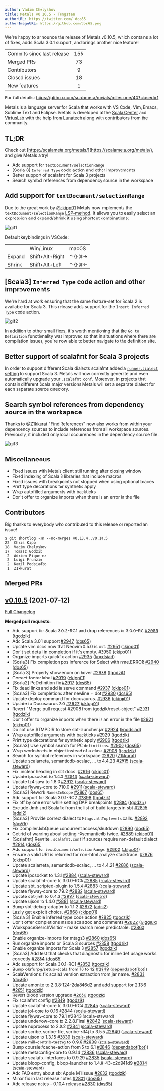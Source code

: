 ```yaml
---
author: Vadim Chelyshov
title: Metals v0.10.5 - Tungsten
authorURL: https://twitter.com/_dos65
authorImageURL: https://github.com/dos65.png
---
```


We're happy to announce the release of Metals v0.10.5, which contains a lot of fixes, adds Scala 3.0.1 support,
and brings another nice feature!

<table>
<tbody>
  <tr>
    <td>Commits since last release</td>
    <td align="center">155</td>
  </tr>
  <tr>
    <td>Merged PRs</td>
    <td align="center">73</td>
  </tr>
    <tr>
    <td>Contributors</td>
    <td align="center">9</td>
  </tr>
  <tr>
    <td>Closed issues</td>
    <td align="center">18</td>
  </tr>
  <tr>
    <td>New features</td>
    <td align="center">1</td>
  </tr>
</tbody>
</table>

For full details: https://github.com/scalameta/metals/milestone/40?closed=1

Metals is a language server for Scala that works with VS Code, Vim, Emacs,
Sublime Text and Eclipse. Metals is developed at the
[Scala Center](https://scala.epfl.ch/) and [VirtusLab](https://virtuslab.com)
with the help from [Lunatech](https://lunatech.com) along with contributors from
the community.

## TL;DR

Check out [https://scalameta.org/metals/](https://scalameta.org/metals/), and
give Metals a try!

- Add support for `textDocument/selectionRange`
- [Scala 3] `Inferred Type` code action and other improvements
- Better support of scalafmt for Scala 3 projects
- Search symbol references from dependency source in the workspace

## Add support for `textDocument/selectionRange`

Due to the great work by [@ckipp01](https://github.com/ckipp01) Metals now implements the `textDocument/selectionRange` [LSP-method](https://microsoft.github.io/language-server-protocol/specifications/specification-current/#textDocument_selectionRange).
It allows you to easily select an expression and expand/shrink it using shortcut combinations:

![gif1](https://user-images.githubusercontent.com/13974112/125335989-7a5f8780-e34d-11eb-911f-42f851478737.gif)

Default keybindings in VSCode:

<table>
  <tbody style={{"font-size": "13px"}}>
  <tr>
    <td></td>
    <td>Win/Linux</td>
    <td>macOS</td>
  </tr>
  <tr>
    <td>Expand</td>
    <td>Shift+Alt+Right</td>
    <td>⌃⇧⌘→</td>
  </tr>
  <tr>
    <td>Shrink</td>
    <td>Shift+Alt+Left</td>
    <td>⌃⇧⌘←</td>
  </tr>
  </tbody>
</table>

## [Scala3] `Inferred Type` code action and other improvements

We're hard at work ensuring that the same feature-set for Scala 2 is available for Scala 3.
This release adds support for the `Insert Inferred Type` code action.

![gif2](https://i.imgur.com/GJGFOOy.gif)

In addition to other small fixes, it's worth mentioning that the `Go to Definition` functionality was improved so that in situations where there are compilation issues, you're now able to better navigate to the definition site.

## Better support of scalafmt for Scala 3 projects

In order to support different Scala dialects scalafmt added a [`runner.dialect` setting](https://scalameta.org/scalafmt/docs/configuration.html#scala-3) to support Scala 3.
Metals will now correctly generate and even automatically upgrade your `.scalafmt.conf`.
Moreover, in projects that contain different Scala major versions Metals will set a separate dialect for each separate source directory.

## Search symbol references from dependency source in the workspace

Thanks to [@Z1kkurat](https://github.com/Z1kkurat) "Find References" now also works from within your dependency sources to include references from all workspace sources.
Previously, it included only local occurrences in the dependency source file.

![gif3](https://i.imgur.com/myHPDjP.gif)

## Miscellaneous

- Fixed issues with Metals client still running after closing window
- Fixed indexing of Scala 3 libraries that include macros
- Fixed issues with breakpoints not stopped when using optional braces
- Print type decorations for synthetic apply
- Wrap autofilled arguments with backticks
- Don't offer to organize imports when there is an error in the file

## Contributors

Big thanks to everybody who contributed to this release or reported an issue!

```
$ git shortlog -sn --no-merges v0.10.4..v0.10.5
22	Chris Kipp
18	Vadim Chelyshov
17	Tomasz Godzik
 2	Adrien Piquerez
 2	Luigi Frunzio
 2	Kamil Podsiadło
 1	Z1kkurat
```

## Merged PRs

## [v0.10.5](https://github.com/scalameta/metals/tree/v0.10.5) (2021-07-12)

[Full Changelog](https://github.com/scalameta/metals/compare/v0.10.4...v0.10.5)

**Merged pull requests:**

- Add support for Scala 3.0.2-RC1 and drop references to 3.0.0-RC
  [\#2955](https://github.com/scalameta/metals/pull/2955)
  ([tgodzik](https://github.com/tgodzik))
- Add Scala 3.0.1 support
  [\#2947](https://github.com/scalameta/metals/pull/2947)
  ([dos65](https://github.com/dos65))
- Update vim docs now that Neovim 0.5.0 is out.
  [\#2951](https://github.com/scalameta/metals/pull/2951)
  ([ckipp01](https://github.com/ckipp01))
- Don't set detail in completion if it's empty.
  [\#2950](https://github.com/scalameta/metals/pull/2950)
  ([ckipp01](https://github.com/ckipp01))
- Organize imports quickfix action
  [\#2935](https://github.com/scalameta/metals/pull/2935)
  ([kpodsiad](https://github.com/kpodsiad))
- [Scala3] Fix completion pos inference for Select with nme.ERROR
  [\#2940](https://github.com/scalameta/metals/pull/2940)
  ([dos65](https://github.com/dos65))
- [Scala 3] Properly show enum on hover
  [\#2938](https://github.com/scalameta/metals/pull/2938)
  ([tgodzik](https://github.com/tgodzik))
- Correct footer label
  [\#2939](https://github.com/scalameta/metals/pull/2939)
  ([ckipp01](https://github.com/ckipp01))
- [Scala2] PcDefinition fix
  [\#2917](https://github.com/scalameta/metals/pull/2917)
  ([dos65](https://github.com/dos65))
- Fix dead links and add in serve command
  [\#2937](https://github.com/scalameta/metals/pull/2937)
  ([ckipp01](https://github.com/ckipp01))
- [Scala3] Fix completions after newline + dot
  [\#2930](https://github.com/scalameta/metals/pull/2930)
  ([dos65](https://github.com/dos65))
- Update deploy command for docusaurus.
  [\#2936](https://github.com/scalameta/metals/pull/2936)
  ([ckipp01](https://github.com/ckipp01))
- Update to Docusaurus 2.0
  [\#2927](https://github.com/scalameta/metals/pull/2927)
  ([ckipp01](https://github.com/ckipp01))
- Revert "Merge pull request #2908 from tgodzik/reset-object"
  [\#2931](https://github.com/scalameta/metals/pull/2931)
  ([tgodzik](https://github.com/tgodzik))
- Don't offer to organize imports when there is an error in the file
  [\#2921](https://github.com/scalameta/metals/pull/2921)
  ([ckipp01](https://github.com/ckipp01))
- Do not use $TMPDIR to store sbt-launcher.jar
  [\#2924](https://github.com/scalameta/metals/pull/2924)
  ([kpodsiad](https://github.com/kpodsiad))
- Wrap autofilled arguments with backticks
  [\#2929](https://github.com/scalameta/metals/pull/2929)
  ([tgodzik](https://github.com/tgodzik))
- Print type decorations for synthetic apply
  [\#2906](https://github.com/scalameta/metals/pull/2906)
  ([tgodzik](https://github.com/tgodzik))
- [Scala3] Use symbol search for PC `definitions`.
  [\#2900](https://github.com/scalameta/metals/pull/2900)
  ([dos65](https://github.com/dos65))
- Wrap worksheets in object instead of a class
  [\#2908](https://github.com/scalameta/metals/pull/2908)
  ([tgodzik](https://github.com/tgodzik))
- Search for symbol references in workspace
  [\#2920](https://github.com/scalameta/metals/pull/2920)
  ([Z1kkurat](https://github.com/Z1kkurat))
- Update scalameta, semanticdb-scalac, ... to 4.4.23
  [\#2915](https://github.com/scalameta/metals/pull/2915)
  ([scala-steward](https://github.com/scala-steward))
- Fix unclear heading in sbt docs.
  [\#2916](https://github.com/scalameta/metals/pull/2916)
  ([ckipp01](https://github.com/ckipp01))
- Update ipcsocket to 1.4.0
  [\#2913](https://github.com/scalameta/metals/pull/2913)
  ([scala-steward](https://github.com/scala-steward))
- Update lz4-java to 1.8.0
  [\#2912](https://github.com/scalameta/metals/pull/2912)
  ([scala-steward](https://github.com/scala-steward))
- Update flyway-core to 7.10.0
  [\#2911](https://github.com/scalameta/metals/pull/2911)
  ([scala-steward](https://github.com/scala-steward))
- [Scala3] Rework `NamesInScope`
  [\#2867](https://github.com/scalameta/metals/pull/2867)
  ([dos65](https://github.com/dos65))
- Add support for Scala 3.0.1-RC2
  [\#2898](https://github.com/scalameta/metals/pull/2898)
  ([tgodzik](https://github.com/tgodzik))
- Fix off by one error while setting DAP breakpoints
  [\#2894](https://github.com/scalameta/metals/pull/2894)
  ([tgodzik](https://github.com/tgodzik))
- Exclude Jmh and Scalafix from the list of build targets in sbt
  [\#2895](https://github.com/scalameta/metals/pull/2895)
  ([adpi2](https://github.com/adpi2))
- [Scala3] Provide correct dialect to `Mtags.allToplevels` calls.
  [\#2892](https://github.com/scalameta/metals/pull/2892)
  ([dos65](https://github.com/dos65))
- Fix CompilerJobQueue concurrent access/shutdown
  [\#2890](https://github.com/scalameta/metals/pull/2890)
  ([dos65](https://github.com/dos65))
- Get rid of warning about setting -Xsemanticdb twice.
  [\#2889](https://github.com/scalameta/metals/pull/2889)
  ([ckipp01](https://github.com/ckipp01))
- [Scalafmt] Rewrite `.scalafmt.conf` if sources require non-default dialect
  [\#2814](https://github.com/scalameta/metals/pull/2814)
  ([dos65](https://github.com/dos65))
- Add support for `textDocument/selectionRange`.
  [\#2862](https://github.com/scalameta/metals/pull/2862)
  ([ckipp01](https://github.com/ckipp01))
- Ensure a valid URI is returned for non-html analyze stacktrace.
  [\#2876](https://github.com/scalameta/metals/pull/2876)
  ([ckipp01](https://github.com/ckipp01))
- Update scalameta, semanticdb-scalac, ... to 4.4.21
  [\#2886](https://github.com/scalameta/metals/pull/2886)
  ([scala-steward](https://github.com/scala-steward))
- Update ipcsocket to 1.3.1
  [\#2884](https://github.com/scalameta/metals/pull/2884)
  ([scala-steward](https://github.com/scala-steward))
- Update scalafmt-core to 3.0.0-RC5
  [\#2885](https://github.com/scalameta/metals/pull/2885)
  ([scala-steward](https://github.com/scala-steward))
- Update sbt, scripted-plugin to 1.5.4
  [\#2883](https://github.com/scalameta/metals/pull/2883)
  ([scala-steward](https://github.com/scala-steward))
- Update flyway-core to 7.9.2
  [\#2882](https://github.com/scalameta/metals/pull/2882)
  ([scala-steward](https://github.com/scala-steward))
- Update sbt-jmh to 0.4.3
  [\#2887](https://github.com/scalameta/metals/pull/2887)
  ([scala-steward](https://github.com/scala-steward))
- Update ujson to 1.4.0
  [\#2881](https://github.com/scalameta/metals/pull/2881)
  ([scala-steward](https://github.com/scala-steward))
- Bump sbt-debug-adapter to 1.1.2
  [\#2872](https://github.com/scalameta/metals/pull/2872)
  ([adpi2](https://github.com/adpi2))
- Lazily get explicit choice.
  [\#2868](https://github.com/scalameta/metals/pull/2868)
  ([ckipp01](https://github.com/ckipp01))
- [Scala 3] Enable inferred type code action
  [\#2825](https://github.com/scalameta/metals/pull/2825)
  ([tgodzik](https://github.com/tgodzik))
- Don't offer completions inside scaladoc and comments
  [\#2822](https://github.com/scalameta/metals/pull/2822)
  ([Giggiux](https://github.com/Giggiux))
- WorkspaceSearchVisitior - make search more predictable.
  [\#2863](https://github.com/scalameta/metals/pull/2863)
  ([dos65](https://github.com/dos65))
- Enable organize-imports for mtags3
  [\#2860](https://github.com/scalameta/metals/pull/2860)
  ([dos65](https://github.com/dos65))
- Run organize imports on Scala 3 sources
  [\#2858](https://github.com/scalameta/metals/pull/2858)
  ([tgodzik](https://github.com/tgodzik))
- Enable organize imports for Scala 3
  [\#2857](https://github.com/scalameta/metals/pull/2857)
  ([tgodzik](https://github.com/tgodzik))
- [Scala3] Add test that checks that diagnostic for inline def usage works correctly
  [\#2854](https://github.com/scalameta/metals/pull/2854)
  ([dos65](https://github.com/dos65))
- Add support for Scala 3.0.1-RC1
  [\#2852](https://github.com/scalameta/metals/pull/2852)
  ([tgodzik](https://github.com/tgodzik))
- Bump olafurpg/setup-scala from 10 to 12
  [\#2848](https://github.com/scalameta/metals/pull/2848)
  ([dependabot[bot]](https://github.com/dependabot[bot]))
- ScalaVersions: fix scala3 version extraction from jar name. 
  [\#2833](https://github.com/scalameta/metals/pull/2833)
  ([dos65](https://github.com/dos65))
- Update amonite to 2.3.8-124-2da846d2 and add support for 2.13.6
  [\#2851](https://github.com/scalameta/metals/pull/2851)
  ([tgodzik](https://github.com/tgodzik))
- Revert Bloop version upgrade
  [\#2850](https://github.com/scalameta/metals/pull/2850)
  ([tgodzik](https://github.com/tgodzik))
- Fix scalafmt config
  [\#2849](https://github.com/scalameta/metals/pull/2849)
  ([tgodzik](https://github.com/tgodzik))
- Update scalafmt-core to 3.0.0-RC4
  [\#2845](https://github.com/scalameta/metals/pull/2845)
  ([scala-steward](https://github.com/scala-steward))
- Update jol-core to 0.16
  [\#2844](https://github.com/scalameta/metals/pull/2844)
  ([scala-steward](https://github.com/scala-steward))
- Update flyway-core to 7.9.1
  [\#2843](https://github.com/scalameta/metals/pull/2843)
  ([scala-steward](https://github.com/scala-steward))
- Update undertow-core to 2.2.8.Final
  [\#2842](https://github.com/scalameta/metals/pull/2842)
  ([scala-steward](https://github.com/scala-steward))
- Update nuprocess to 2.0.2
  [\#2841](https://github.com/scalameta/metals/pull/2841)
  ([scala-steward](https://github.com/scala-steward))
- Update scribe, scribe-file, scribe-slf4j to 3.5.5
  [\#2840](https://github.com/scalameta/metals/pull/2840)
  ([scala-steward](https://github.com/scala-steward))
- Update ujson to 1.3.15
  [\#2839](https://github.com/scalameta/metals/pull/2839)
  ([scala-steward](https://github.com/scala-steward))
- Update mill-contrib-testng to 0.9.8
  [\#2838](https://github.com/scalameta/metals/pull/2838)
  ([scala-steward](https://github.com/scala-steward))
- Bump coursier/cache-action from 5 to 6.1
  [\#2846](https://github.com/scalameta/metals/pull/2846)
  ([dependabot[bot]](https://github.com/dependabot[bot]))
- Update metaconfig-core to 0.9.14
  [\#2836](https://github.com/scalameta/metals/pull/2836)
  ([scala-steward](https://github.com/scala-steward))
- Update scalafix-interfaces to 0.9.29
  [\#2835](https://github.com/scalameta/metals/pull/2835)
  ([scala-steward](https://github.com/scala-steward))
- Update bloop-config, bloop-launcher to 1.4.8-43-c2d941d9
  [\#2834](https://github.com/scalameta/metals/pull/2834)
  ([scala-steward](https://github.com/scala-steward))
- Add FAQ entry about sbt Apple M1 issue
  [\#2832](https://github.com/scalameta/metals/pull/2832)
  ([tgodzik](https://github.com/tgodzik))
- Minor fix in last release notes
  [\#2831](https://github.com/scalameta/metals/pull/2831)
  ([dos65](https://github.com/dos65))
- Add release notes - 0.10.4 release
  [\#2830](https://github.com/scalameta/metals/pull/2830)
  ([dos65](https://github.com/dos65))
